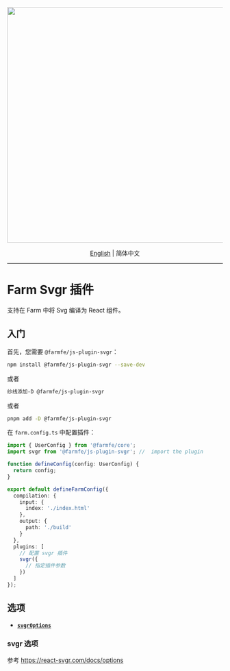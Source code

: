 <div align="center">
  <a href="https://github.com/farm-fe/farm">
  <img src="../../assets/logo.png" width="550" />
  </a>
  <p>
    <a href="https://github.com/farm-fe/farm/blob/main/js-plugins/less/README.md">English</a> |
    <span>简体中文</span>
</div>

---

# Farm Svgr 插件

支持在 Farm 中将 Svg 编译为 React 组件。

## 入门

首先，您需要 `@farmfe/js-plugin-svgr`：

```bash
npm install @farmfe/js-plugin-svgr --save-dev
```

或者

```bash
纱线添加-D @farmfe/js-plugin-svgr
```

或者

```bash
pnpm add -D @farmfe/js-plugin-svgr
```

在 `farm.config.ts` 中配置插件：

```ts
import { UserConfig } from '@farmfe/core';
import svgr from '@farmfe/js-plugin-svgr'; //  import the plugin

function defineConfig(config: UserConfig) {
  return config;
}

export default defineFarmConfig({
  compilation: {
    input: {
      index: './index.html'
    },
    output: {
      path: './build'
    }
  },
  plugins: [
    // 配置 svgr 插件
    svgr({
      // 指定插件参数
    })
  ]
});
```

## 选项

- **[`svgrOptions`](#svgroptions)**

### svgr 选项

参考 https://react-svgr.com/docs/options
